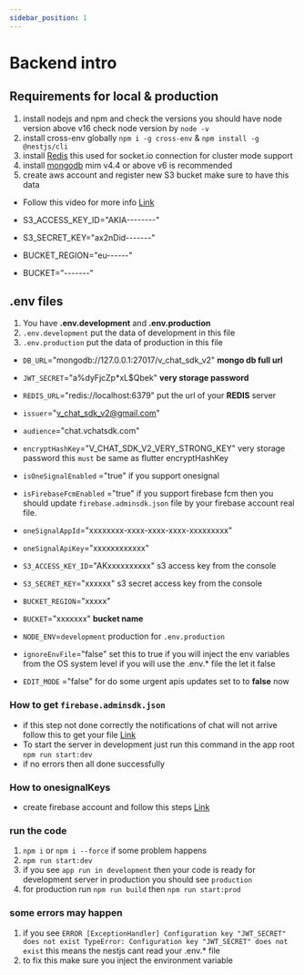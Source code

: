 ```yaml
---
sidebar_position: 1
---
```


# Backend intro

## Requirements for local & production

1. install nodejs and npm and check the versions you should have node version above v16 check node version by `node -v`
2. install cross-env globally `npm i -g cross-env` & `npm install -g @nestjs/cli`
3. install [Redis](https://redis.io) this used for socket.io connection for cluster mode support
4. install [mongodb](https://www.mongodb.com/try/download/community-kubernetes-operator) mim v4.4 or above v6 is
   recommended
5. create aws account and register new S3 bucket make sure to have this data
- Follow this video for more info [Link](https://www.youtube.com/watch?v=NZElg91l_ms&t=585s)

- S3_ACCESS_KEY_ID="AKIA--------"
- S3_SECRET_KEY="ax2nDid-------"
- BUCKET_REGION="eu------"
- BUCKET="-------"


## .env files

1. You have **.env.development** and **.env.production**
2. `.env.development` put the data of development in this file
3. `.env.production` put the data of production in this file

- `DB_URL`="mongodb://127.0.0.1:27017/v_chat_sdk_v2" **mongo db full url**
- `JWT_SECRET`="a%dyFjcZp*xL$Qbek" **very storage password**
- `REDIS_URL`="redis://localhost:6379" put the url of your **REDIS** server
- `issuer`="v_chat_sdk_v2@gmail.com"
- `audience`="chat.vchatsdk.com"

- `encryptHashKey`="V_CHAT_SDK_V2_VERY_STRONG_KEY" very storage password this `must` be same as flutter encryptHashKey

- `isOneSignalEnabled` ="true" if you support onesignal
- `isFirebaseFcmEnabled` ="true" if you support firebase fcm then you should update `firebase.adminsdk.json` file by
  your firebase account real file.
- `oneSignalAppId`="xxxxxxxx-xxxx-xxxx-xxxx-xxxxxxxxx"
- `oneSignalApiKey`="xxxxxxxxxxxx"
- `S3_ACCESS_KEY_ID`="AKxxxxxxxxxx" s3 access key from the console
- `S3_SECRET_KEY`="xxxxxx" s3 secret access key from the console
- `BUCKET_REGION`="xxxxx" 
- `BUCKET`="xxxxxxx" **bucket name**
- `NODE_ENV`=`development` production for `.env.production`
- `ignoreEnvFile`="false" set this to true if you will inject the env variables from the OS system level if you will use
   the .env.* file the let it false
- `EDIT_MODE` ="false" for do some urgent apis updates set to to **false** now

### How to get `firebase.adminsdk.json`
- if this step not done correctly the notifications of chat will not arrive follow this
  to get your file [Link](https://www.youtube.com/watch?v=cXOzbKDXTh0)
- To start the server in development just run this command in the app root `npm run start:dev`
- if no errors then all done successfully
### How to onesignalKeys 
- create firebase account and follow this steps [Link](https://www.youtube.com/watch?v=FOkgfsTwvC4)

### run the code
1. `npm i` or `npm i --force` if some problem happens
2. `npm run start:dev` 
3. if you see `app run in development` then your code is ready for development server in production you should see `production`
4. for production run `npm run build` then `npm run start:prod`


### some errors may happen 
1. if you see `ERROR [ExceptionHandler] Configuration key "JWT_SECRET" does not exist
   TypeError: Configuration key "JWT_SECRET" does not exist` this means the nestjs cant read your .env.* file 
2. to fix this make sure you inject the environment variable 